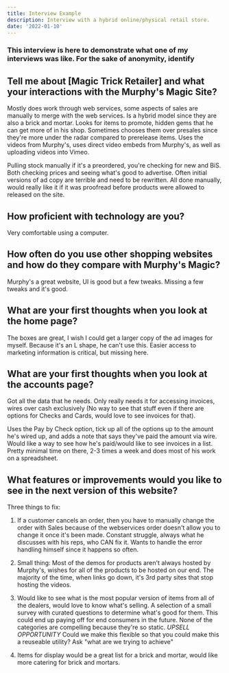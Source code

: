 ```yaml
---
title: Interview Example
description: Interview with a hybrid online/physical retail store.
date: '2022-01-10'
---
```


### This interview is here to demonstrate what one of my interviews was like. For the sake of anonymity, identify

## Tell me about [Magic Trick Retailer] and what your interactions with the Murphy's Magic Site?

Mostly does work through web services, some aspects of sales are manually to merge with the web services. Is a hybrid model since they are also a brick and mortar. Looks for items to promote, hidden gems that he can get more of in his shop. Sometimes chooses them over presales since they're more under the radar compared to prerelease items. Uses the videos from Murphy's, uses direct video embeds from Murphy's, as well as uploading videos into Vimeo.

Pulling stock manually if it's a preordered, you're checking for new and BiS. Both checking prices and seeing what's good to advertise. Often initial versions of ad copy are terrible and need to be rewritten. All done manually, would really like it if it was proofread before products were allowed to released on the site.

## How proficient with technology are you?

Very comfortable using a computer. 

## How often do you use other shopping websites and how do they compare with Murphy's Magic?

Murphy's a great website, UI is good but a few tweaks. Missing a few tweaks and it's good.

## What are your first thoughts when you look at the home page?

The boxes are great, I wish I could get a larger copy of the ad images for myself. Because it's an L shape, he can't use this. Easier access to marketing information is critical, but missing here.

## What are your first thoughts when you look at the accounts page?

Got all the data that he needs. Only really needs it for accessing invoices, wires over cash exclusively (No way to see that stuff even if there are options for Checks and Cards, would love to see invoices for that).

Uses the Pay by Check option, tick up all of the options up to the amount he's wired up, and adds a note that says they've paid the amount via wire. Would like a way to see how he's paid/would like to see invoices in a list. Pretty minimal time on there, 2-3 times a week and does most of his work on a spreadsheet. 

## What features or improvements would you like to see in the next version of this website?

Three things to fix:

1. If a customer cancels an order, then you have to manually change the order with Sales because of the webservices order doesn't allow you to change it once it's been made. Constant struggle, always what he discusses with his reps, who CAN fix it. Wants to handle the error handling himself since it happens so often.

2. Small thing: Most of the demos for products aren't always hosted by Murphy's, wishes for all of the products to be hosted on our end. The majority of the time, when links go down, it's 3rd party sites that stop hosting the videos.

3. Would like to see what is the most popular version of items from all of the dealers, would love to know what's selling. A selection of a small survey with curated questions to determine what's good for them. This could end up paying off for end consumers in the future. None of the categories are compelling because they're so static. *UPSELL OPPORTUNITY* Could we make this flexible so that you could make this a reuseable utility? Ask "what are we trying to achieve"

4. Items for display would be a great list for a brick and mortar, would like more catering for brick and mortars.

